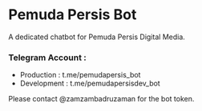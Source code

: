 # Pemuda Persis Bot

A dedicated chatbot for Pemuda Persis Digital Media.

### Telegram Account : 

- Production : t.me/pemudapersis_bot
- Development : t.me/pemudapersisdev_bot

Please contact @zamzambadruzaman for the bot token.
